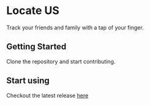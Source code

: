 # Locate US

Track your friends and family with a tap of your finger.

## Getting Started

Clone the repository and start contributing.

## Start using

Checkout the latest release [here](https://github.com/HOD101s/mcc-tracking/releases)
